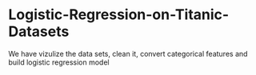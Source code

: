 # Logistic-Regression-on-Titanic-Datasets
We have vizulize the data sets,
clean it,
convert categorical features
and build logistic regression model

